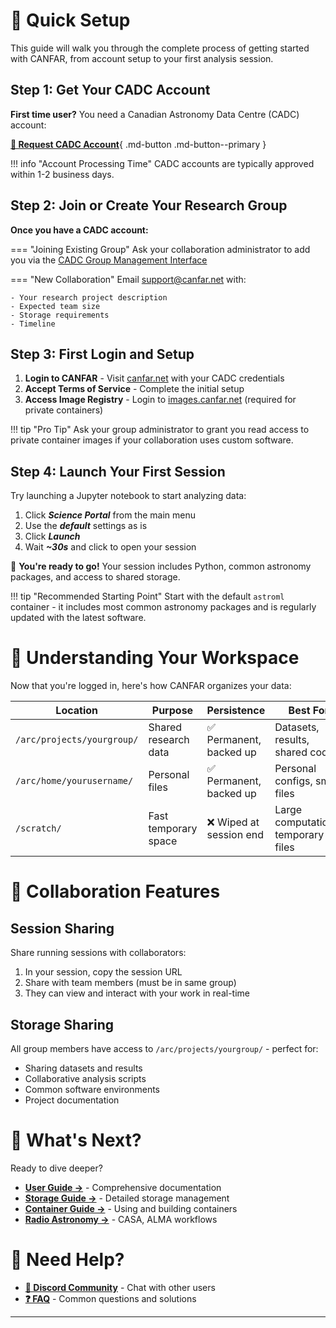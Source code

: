 # 🚀 Quick Setup

This guide will walk you through the complete process of getting started with CANFAR, from account setup to your first analysis session.

## Step 1: Get Your CADC Account

**First time user?** You need a Canadian Astronomy Data Centre (CADC) account:

[**🔗 Request CADC Account**](https://www.cadc-ccda.hia-iha.nrc-cnrc.gc.ca/en/auth/request.html){ .md-button .md-button--primary }

!!! info "Account Processing Time"
    CADC accounts are typically approved within 1-2 business days.

## Step 2: Join or Create Your Research Group

**Once you have a CADC account:**

=== "Joining Existing Group"
    Ask your collaboration administrator to add you via the [CADC Group Management Interface](https://www.cadc-ccda.hia-iha.nrc-cnrc.gc.ca/en/groups/)

=== "New Collaboration"
    Email [support@canfar.net](mailto:support@canfar.net) with:
    
    - Your research project description
    - Expected team size
    - Storage requirements
    - Timeline

## Step 3: First Login and Setup

1. **Login to CANFAR** - Visit [canfar.net](https://www.canfar.net) with your CADC credentials
2. **Accept Terms of Service** - Complete the initial setup
3. **Access Image Registry** - Login to [images.canfar.net](https://images.canfar.net) (required for private containers)

!!! tip "Pro Tip"
    Ask your group administrator to grant you read access to private container images if your collaboration uses custom software.

## Step 4: Launch Your First Session

Try launching a Jupyter notebook to start analyzing data:

1. Click **_Science Portal_** from the main menu
2. Use the **_default_** settings as is
3. Click **_Launch_**
4. Wait **_~30s_** and click to open your session

🎉 **You're ready to go!** Your session includes Python, common astronomy packages, and access to shared storage.

!!! tip "Recommended Starting Point"
    Start with the default `astroml` container - it includes most common astronomy packages and is regularly updated with the latest software.

# 📁 Understanding Your Workspace

Now that you're logged in, here's how CANFAR organizes your data:

| Location | Purpose | Persistence | Best For |
|----------|---------|-------------|----------|
| `/arc/projects/yourgroup/` | Shared research data | ✅ Permanent, backed up | Datasets, results, shared code |
| `/arc/home/yourusername/` | Personal files | ✅ Permanent, backed up | Personal configs, small files |
| `/scratch/` | Fast temporary space | ❌ Wiped at session end | Large computations, temporary files |

# 🤝 Collaboration Features

## Session Sharing
Share running sessions with collaborators:

1. In your session, copy the session URL
2. Share with team members (must be in same group)
3. They can view and interact with your work in real-time

## Storage Sharing
All group members have access to `/arc/projects/yourgroup/` - perfect for:

- Sharing datasets and results
- Collaborative analysis scripts
- Common software environments
- Project documentation

# 🔗 What's Next?

Ready to dive deeper? 

- **[User Guide →](guides/index.md)** - Comprehensive documentation
- **[Storage Guide →](guides/storage/index.md)** - Detailed storage management
- **[Container Guide →](containers.md)** - Using and building containers
- **[Radio Astronomy →](guides/radio-astronomy/index.md)** - CASA, ALMA workflows

# 💬 Need Help?

- **[💬 Discord Community](https://discord.gg/vcCQ8QBvBa)** - Chat with other users
- **[❓ FAQ](../faq.md)** - Common questions and solutions

---



